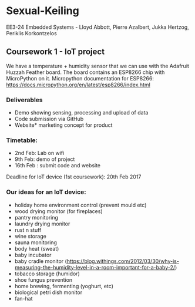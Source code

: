 # Sexual-Keiling
EE3-24 Embedded Systems - Lloyd Abbott, Pierre Azalbert, Jukka Hertzog, Periklis Korkontzelos

## Coursework 1 - IoT project

We have a temperature + humidity sensor that we can use with the Adafruit Huzzah Feather board.
The board contains an ESP8266 chip with MicroPython on it.
Micropython documentation for ESP8266: https://docs.micropython.org/en/latest/esp8266/index.html

### Deliverables
- Demo showing sensing, processing and upload of data
- Code submission via GitHub
- Website* marketing concept for product

### Timetable:
- 2nd Feb: Lab on wifi
- 9th Feb: demo of project
- 16th Feb : submit code and website
 
 Deadline for IoT device (1st coursework): 20th Feb 2017

### Our ideas for an IoT device:
- holiday home environment control (prevent mould etc)
- wood drying monitor (for fireplaces)
- pantry monitoring
- laundry drying monitor
- rust n stuff
- wine storage
- sauna monitoring
- body heat (sweat)
- baby incubator
- baby cradle monitor (https://blog.withings.com/2012/03/30/why-is-measuring-the-humidity-level-in-a-room-important-for-a-baby-2/)
- tobacco storage (humidor)
- shoe fungus prevention
- home brewing, fermenting (yoghurt, etc)
- biological petri dish monitor
- fan-hat

